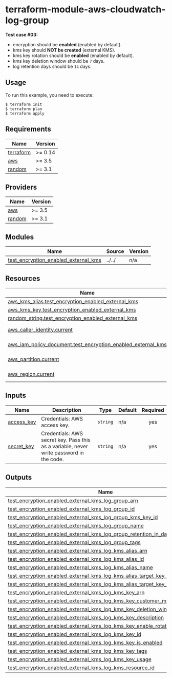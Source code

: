 # terraform-module-aws-cloudwatch-log-group

**Test case #03:**

- encryption should be **enabled** (enabled by default).
- kms key should **NOT be created** (external KMS).
- kms key rotation should be **enabled** (enabled by default).
- kms key deletion window should be `7` days.
- log retention days should be `14` days.

## Usage

To run this example, you need to execute:

```
$ terraform init
$ terraform plan
$ terraform apply
```

<!-- BEGINNING OF PRE-COMMIT-TERRAFORM DOCS HOOK -->
## Requirements

| Name | Version |
|------|---------|
| <a name="requirement_terraform"></a> [terraform](#requirement\_terraform) | >= 0.14 |
| <a name="requirement_aws"></a> [aws](#requirement\_aws) | >= 3.5 |
| <a name="requirement_random"></a> [random](#requirement\_random) | >= 3.1 |

## Providers

| Name | Version |
|------|---------|
| <a name="provider_aws"></a> [aws](#provider\_aws) | >= 3.5 |
| <a name="provider_random"></a> [random](#provider\_random) | >= 3.1 |

## Modules

| Name | Source | Version |
|------|--------|---------|
| <a name="module_test_encryption_enabled_external_kms"></a> [test\_encryption\_enabled\_external\_kms](#module\_test\_encryption\_enabled\_external\_kms) | ../../ | n/a |

## Resources

| Name | Type |
|------|------|
| [aws_kms_alias.test_encryption_enabled_external_kms](https://registry.terraform.io/providers/hashicorp/aws/latest/docs/resources/kms_alias) | resource |
| [aws_kms_key.test_encryption_enabled_external_kms](https://registry.terraform.io/providers/hashicorp/aws/latest/docs/resources/kms_key) | resource |
| [random_string.test_encryption_enabled_external_kms](https://registry.terraform.io/providers/hashicorp/random/latest/docs/resources/string) | resource |
| [aws_caller_identity.current](https://registry.terraform.io/providers/hashicorp/aws/latest/docs/data-sources/caller_identity) | data source |
| [aws_iam_policy_document.test_encryption_enabled_external_kms](https://registry.terraform.io/providers/hashicorp/aws/latest/docs/data-sources/iam_policy_document) | data source |
| [aws_partition.current](https://registry.terraform.io/providers/hashicorp/aws/latest/docs/data-sources/partition) | data source |
| [aws_region.current](https://registry.terraform.io/providers/hashicorp/aws/latest/docs/data-sources/region) | data source |

## Inputs

| Name | Description | Type | Default | Required |
|------|-------------|------|---------|:--------:|
| <a name="input_access_key"></a> [access\_key](#input\_access\_key) | Credentials: AWS access key. | `string` | n/a | yes |
| <a name="input_secret_key"></a> [secret\_key](#input\_secret\_key) | Credentials: AWS secret key. Pass this as a variable, never write password in the code. | `string` | n/a | yes |

## Outputs

| Name | Description |
|------|-------------|
| <a name="output_test_encryption_enabled_external_kms_log_group_arn"></a> [test\_encryption\_enabled\_external\_kms\_log\_group\_arn](#output\_test\_encryption\_enabled\_external\_kms\_log\_group\_arn) | n/a |
| <a name="output_test_encryption_enabled_external_kms_log_group_id"></a> [test\_encryption\_enabled\_external\_kms\_log\_group\_id](#output\_test\_encryption\_enabled\_external\_kms\_log\_group\_id) | n/a |
| <a name="output_test_encryption_enabled_external_kms_log_group_kms_key_id"></a> [test\_encryption\_enabled\_external\_kms\_log\_group\_kms\_key\_id](#output\_test\_encryption\_enabled\_external\_kms\_log\_group\_kms\_key\_id) | n/a |
| <a name="output_test_encryption_enabled_external_kms_log_group_name"></a> [test\_encryption\_enabled\_external\_kms\_log\_group\_name](#output\_test\_encryption\_enabled\_external\_kms\_log\_group\_name) | n/a |
| <a name="output_test_encryption_enabled_external_kms_log_group_retention_in_days"></a> [test\_encryption\_enabled\_external\_kms\_log\_group\_retention\_in\_days](#output\_test\_encryption\_enabled\_external\_kms\_log\_group\_retention\_in\_days) | n/a |
| <a name="output_test_encryption_enabled_external_kms_log_group_tags"></a> [test\_encryption\_enabled\_external\_kms\_log\_group\_tags](#output\_test\_encryption\_enabled\_external\_kms\_log\_group\_tags) | n/a |
| <a name="output_test_encryption_enabled_external_kms_log_kms_alias_arn"></a> [test\_encryption\_enabled\_external\_kms\_log\_kms\_alias\_arn](#output\_test\_encryption\_enabled\_external\_kms\_log\_kms\_alias\_arn) | n/a |
| <a name="output_test_encryption_enabled_external_kms_log_kms_alias_id"></a> [test\_encryption\_enabled\_external\_kms\_log\_kms\_alias\_id](#output\_test\_encryption\_enabled\_external\_kms\_log\_kms\_alias\_id) | n/a |
| <a name="output_test_encryption_enabled_external_kms_log_kms_alias_name"></a> [test\_encryption\_enabled\_external\_kms\_log\_kms\_alias\_name](#output\_test\_encryption\_enabled\_external\_kms\_log\_kms\_alias\_name) | n/a |
| <a name="output_test_encryption_enabled_external_kms_log_kms_alias_target_key_arn"></a> [test\_encryption\_enabled\_external\_kms\_log\_kms\_alias\_target\_key\_arn](#output\_test\_encryption\_enabled\_external\_kms\_log\_kms\_alias\_target\_key\_arn) | n/a |
| <a name="output_test_encryption_enabled_external_kms_log_kms_alias_target_key_id"></a> [test\_encryption\_enabled\_external\_kms\_log\_kms\_alias\_target\_key\_id](#output\_test\_encryption\_enabled\_external\_kms\_log\_kms\_alias\_target\_key\_id) | n/a |
| <a name="output_test_encryption_enabled_external_kms_log_kms_key_arn"></a> [test\_encryption\_enabled\_external\_kms\_log\_kms\_key\_arn](#output\_test\_encryption\_enabled\_external\_kms\_log\_kms\_key\_arn) | n/a |
| <a name="output_test_encryption_enabled_external_kms_log_kms_key_customer_master_key_spec"></a> [test\_encryption\_enabled\_external\_kms\_log\_kms\_key\_customer\_master\_key\_spec](#output\_test\_encryption\_enabled\_external\_kms\_log\_kms\_key\_customer\_master\_key\_spec) | n/a |
| <a name="output_test_encryption_enabled_external_kms_log_kms_key_deletion_window_in_days"></a> [test\_encryption\_enabled\_external\_kms\_log\_kms\_key\_deletion\_window\_in\_days](#output\_test\_encryption\_enabled\_external\_kms\_log\_kms\_key\_deletion\_window\_in\_days) | n/a |
| <a name="output_test_encryption_enabled_external_kms_log_kms_key_description"></a> [test\_encryption\_enabled\_external\_kms\_log\_kms\_key\_description](#output\_test\_encryption\_enabled\_external\_kms\_log\_kms\_key\_description) | n/a |
| <a name="output_test_encryption_enabled_external_kms_log_kms_key_enable_rotation"></a> [test\_encryption\_enabled\_external\_kms\_log\_kms\_key\_enable\_rotation](#output\_test\_encryption\_enabled\_external\_kms\_log\_kms\_key\_enable\_rotation) | n/a |
| <a name="output_test_encryption_enabled_external_kms_log_kms_key_id"></a> [test\_encryption\_enabled\_external\_kms\_log\_kms\_key\_id](#output\_test\_encryption\_enabled\_external\_kms\_log\_kms\_key\_id) | n/a |
| <a name="output_test_encryption_enabled_external_kms_log_kms_key_is_enabled"></a> [test\_encryption\_enabled\_external\_kms\_log\_kms\_key\_is\_enabled](#output\_test\_encryption\_enabled\_external\_kms\_log\_kms\_key\_is\_enabled) | n/a |
| <a name="output_test_encryption_enabled_external_kms_log_kms_key_tags"></a> [test\_encryption\_enabled\_external\_kms\_log\_kms\_key\_tags](#output\_test\_encryption\_enabled\_external\_kms\_log\_kms\_key\_tags) | n/a |
| <a name="output_test_encryption_enabled_external_kms_log_kms_key_usage"></a> [test\_encryption\_enabled\_external\_kms\_log\_kms\_key\_usage](#output\_test\_encryption\_enabled\_external\_kms\_log\_kms\_key\_usage) | n/a |
| <a name="output_test_encryption_enabled_external_kms_log_kms_resource_id"></a> [test\_encryption\_enabled\_external\_kms\_log\_kms\_resource\_id](#output\_test\_encryption\_enabled\_external\_kms\_log\_kms\_resource\_id) | n/a |
<!-- END OF PRE-COMMIT-TERRAFORM DOCS HOOK -->
